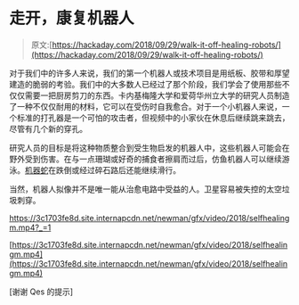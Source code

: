 # 走开，康复机器人

> 原文:[https://hackaday.com/2018/09/29/walk-it-off-healing-robots/](https://hackaday.com/2018/09/29/walk-it-off-healing-robots/)

对于我们中的许多人来说，我们的第一个机器人或技术项目是用纸板、胶带和厚望建造的脆弱的考验。我们中的大多数人已经过了那个阶段，我们学会了使用那些不仅仅需要一把厨房剪刀的东西。卡内基梅隆大学和爱荷华州立大学的研究人员制造了一种不仅仅耐用的材料，它可以在受伤时自我愈合。对于一个小机器人来说，一个标准的打孔器是一个可怕的攻击者，但视频中的小家伙在休息后继续跳来跳去，尽管有几个新的穿孔。

研究人员的目标是将这种物质整合到受生物启发的机器人中，这些机器人可能会在野外受到伤害。在与一点珊瑚或好奇的捕食者擦肩而过后，仿鱼机器人可以继续游泳。[机器蛇](https://hackaday.com/2018/06/14/making-robot-snakes-that-slither-sidewind-and-strike/)在跌倒或经过碎石路后还能继续滑行。

当然，机器人拟像并不是唯一能从治愈电路中受益的人。卫星容易被失控的太空垃圾刺穿。

 <https://3c1703fe8d.site.internapcdn.net/newman/gfx/video/2018/selfhealingm.mp4?_=1>

[https://3c1703fe8d.site.internapcdn.net/newman/gfx/video/2018/selfhealingm.mp4](https://3c1703fe8d.site.internapcdn.net/newman/gfx/video/2018/selfhealingm.mp4)

[谢谢 Qes 的提示]